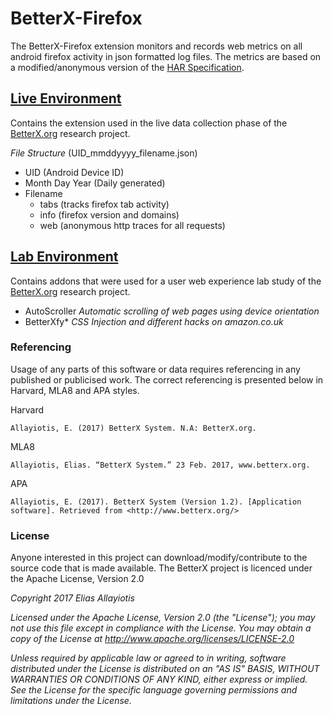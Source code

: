 # BetterX-Firefox
The BetterX-Firefox extension monitors and records web metrics on all android firefox activity in json formatted log files. The metrics are based on a modified/anonymous version of the [HAR Specification](http://www.softwareishard.com/blog/har-12-spec/).

## [Live Environment](https://github.com/eliasall/BetterX-Firefox/tree/master/live-environment)
Contains the extension used in the live data collection phase of the [BetterX.org](http://www.betterx.org) research project.

*File Structure* (UID_mmddyyyy_filename.json)
* UID (Android Device ID)
* Month Day Year (Daily generated)
* Filename
  * tabs (tracks firefox tab activity)
  * info (firefox version and domains)
  * web (anonymous http traces for all requests)

## [Lab Environment](https://github.com/eliasall/BetterX-Firefox/tree/master/lab-environment)
Contains addons that were used for a user web experience lab study of the [BetterX.org](http://www.betterx.org) research project.
* AutoScroller _Automatic scrolling of web pages using device orientation_
* BetterXfy* _CSS Injection and different hacks on amazon.co.uk_

### Referencing
Usage of any parts of this software or data requires referencing in any published or publicised work. The correct referencing is presented below in Harvard, MLA8 and APA styles.
 
Harvard

`Allayiotis, E. (2017) BetterX System. N.A: BetterX.org.`
 
MLA8

`Allayiotis, Elias. “BetterX System.” 23 Feb. 2017, www.betterx.org.`
 
APA

`Allayiotis, E. (2017). BetterX System (Version 1.2). [Application software]. Retrieved from <http://www.betterx.org/>`

### License
Anyone interested in this project can download/modify/contribute to the source code that is made available.   The BetterX project is licenced under the Apache License, Version 2.0

_Copyright 2017 Elias Allayiotis_

_Licensed under the Apache License, Version 2.0 (the "License"); you may not use this file except in compliance with the License. You may obtain a copy of the License at http://www.apache.org/licenses/LICENSE-2.0_

_Unless required by applicable law or agreed to in writing, software distributed under the License is distributed on an "AS IS" BASIS, WITHOUT WARRANTIES OR CONDITIONS OF ANY KIND, either express or implied. See the License for the specific language governing permissions and limitations under the License._
